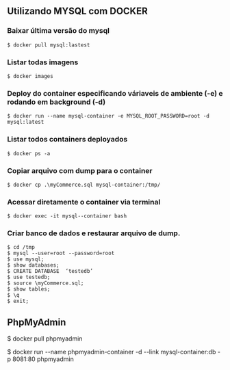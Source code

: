 ## Utilizando MYSQL com DOCKER

### Baixar última versão do mysql

```
$ docker pull mysql:lastest
```

### Listar todas imagens

```
$ docker images
```

### Deploy do container especificando váriaveis de ambiente (-e) e rodando em background (-d)

```
$ docker run --name mysql-container -e MYSQL_ROOT_PASSWORD=root -d mysql:latest
```

### Listar todos containers deployados

```
$ docker ps -a
```

### Copiar arquivo com dump para o container

```
$ docker cp .\myCommerce.sql mysql-container:/tmp/
```

### Acessar diretamente o container via terminal

```
$ docker exec -it mysql--container bash
```

### Criar banco de dados e restaurar arquivo de dump.

```
$ cd /tmp
$ mysql --user=root --password=root
$ use mysql;
$ show databases;
$ CREATE DATABASE  ‘testedb’
$ use testedb;
$ source \myCommerce.sql;
$ show tables;
$ \q
$ exit;
```

## PhpMyAdmin

$ docker pull phpmyadmin

$ docker run --name phpmyadmin-container -d --link mysql-container:db -p 8081:80 phpmyadmin

